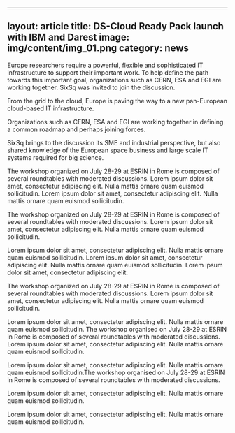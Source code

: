 
---
layout: article
title: DS-Cloud Ready Pack launch with IBM and Darest
image: img/content/img_01.png
category: news
---

Europe researchers require a powerful, flexible and sophisticated IT
infrastructure to support their important work. To help define the path
towards this important goal, organizations such as CERN, ESA and EGI are
working together. SixSq was invited to join the discussion.

From the grid to the cloud, Europe is paving the way to a new pan-European
cloud-based IT infrastructure.

Organizations such as CERN, ESA and EGI are working together in defining a
common roadmap and perhaps joining forces.

SixSq brings to the discussion its SME and industrial perspective, but also
shared knowledge of the European space business and large scale IT systems
required for big science.

The workshop organized on July 28-29 at ESRIN in Rome is composed of several
roundtables with moderated discussions. Lorem ipsum dolor sit amet,
consectetur adipiscing elit. Nulla mattis ornare quam euismod sollicitudin.
Lorem ipsum dolor sit amet, consectetur adipiscing elit. Nulla mattis ornare
quam euismod sollicitudin.

The workshop organized on July 28-29 at ESRIN in Rome is composed of several
roundtables with moderated discussions. Lorem ipsum dolor sit amet,
consectetur adipiscing elit. Nulla mattis ornare quam euismod sollicitudin.

Lorem ipsum dolor sit amet, consectetur adipiscing elit. Nulla mattis ornare
quam euismod sollicitudin. Lorem ipsum dolor sit amet, consectetur adipiscing
elit. Nulla mattis ornare quam euismod sollicitudin. Lorem ipsum dolor sit
amet, consectetur adipiscing elit.

The workshop organized on July 28-29 at ESRIN in Rome is composed of several
roundtables with moderated discussions. Lorem ipsum dolor sit amet,
consectetur adipiscing elit. Nulla mattis ornare quam euismod sollicitudin.

Lorem ipsum dolor sit amet, consectetur adipiscing elit. Nulla mattis ornare
quam euismod sollicitudin. The workshop organised on July 28-29 at ESRIN in
Rome is composed of several roundtables with moderated discussions. Lorem
ipsum dolor sit amet, consectetur adipiscing elit. Nulla mattis ornare quam
euismod sollicitudin.

Lorem ipsum dolor sit amet, consectetur adipiscing elit. Nulla mattis ornare
quam euismod sollicitudin.The workshop organised on July 28-29 at ESRIN in
Rome is composed of several roundtables with moderated discussions.

Lorem ipsum dolor sit amet, consectetur adipiscing elit. Nulla mattis ornare
quam euismod sollicitudin.

Lorem ipsum dolor sit amet, consectetur adipiscing elit. Nulla mattis ornare
quam euismod sollicitudin.
